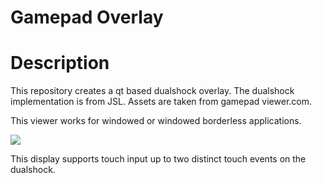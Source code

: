 # Gamepad Overlay


# Description
This repository creates a qt based dualshock overlay. The dualshock implementation is from JSL. Assets are taken from gamepad viewer.com.







This viewer works for windowed or windowed borderless applications.

![](assets/readme_assets/celeste.gif)

This display supports touch input up to two distinct touch events on the dualshock.
